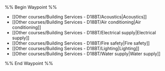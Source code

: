 %% Begin Waypoint %%
- [[Other courses/Building Services - D18BT/Acoustics|Acoustics]]
- [[Other courses/Building Services - D18BT/Air conditioning|Air conditioning]]
- [[Other courses/Building Services - D18BT/Electrical supply|Electrical supply]]
- [[Other courses/Building Services - D18BT/Fire safety|Fire safety]]
- [[Other courses/Building Services - D18BT/Lighting|Lighting]]
- [[Other courses/Building Services - D18BT/Water supply|Water supply]]

%% End Waypoint %%